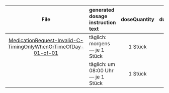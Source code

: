 | File | generated dosage instruction text | doseQuantity | duration | durationUnit | frequency | period | periodUnit | Day<br>of<br>Week | Time<br>Of<br>Day | when | bounds[x] |
| :---: | :--- | :---: | :---: | :---: | :---: | :---: | :---: | :---: | :---: | :---: | :---: |
| [MedicationRequest-Invalid-C-TimingOnlyWhenOrTimeOfDay-01-of-01](./MedicationRequest-Invalid-C-TimingOnlyWhenOrTimeOfDay-01-of-01.html) | täglich: morgens — je 1 Stück | 1 Stück |  |  | 1 | 1 | d |  |  | MORN |  |
|  | täglich: um 08:00 Uhr — je 1 Stück | 1 Stück |  |  | 1 | 1 | d |  | 08:00:00 |  |  |

